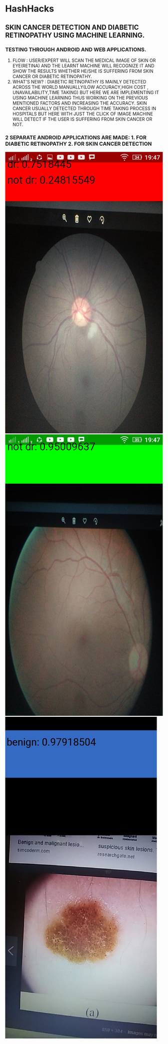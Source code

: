 # HashHacks

## SKIN CANCER DETECTION AND DIABETIC RETINOPATHY USING MACHINE LEARNING.
### TESTING THROUGH ANDROID AND WEB APPLICATIONS.
1. FLOW : USER/EXPERT WILL SCAN THE MEDICAL IMAGE OF SKIN OR EYE(RETINA) AND THE LEARNT MACHINE WILL RECOGNIZE IT AND SHOW THE RESULTS WHETHER HE/SHE IS     SUFFERING FROM SKIN CANCER OR DIABETIC RETINOPATHY.
2. WHAT'S NEW? : DIABETIC RETINOPATHY IS MAINLY DETECTED ACROSS THE WORLD MANUALLY(LOW ACCURACY,HIGH COST , UNAVAILABILITY,TIME TAKING) BUT HERE WE ARE IMPLEMENTING IT USING MACHINE LEARNING THUS WORKING ON THE PREVIOUS MENTIONED FACTORS AND INCREASING THE ACCURACY.
SKIN CANCER USUALLY DETECTED THROUGH TIME TAKING PROCESS IN HOSPITALS BUT HERE WITH JUST THE CLICK OF IMAGE MACHINE WILL DETECT IF THE USER IS SUFFERING FROM SKIN CANCER OR NOT.

### 2 SEPARATE ANDROID APPLICATIONS ARE MADE: 1. FOR DIABETIC RETINOPATHY 2. FOR SKIN CANCER DETECTION 

![](New-Folder/i1.jpeg)
![](New-Folder/i2.jpeg)
![](New-Folder/i3.jpeg)  


